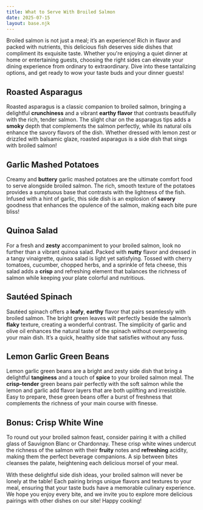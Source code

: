 ```yaml
---
title: What to Serve With Broiled Salmon
date: 2025-07-15
layout: base.njk
---
```


Broiled salmon is not just a meal; it’s an experience! Rich in flavor and packed with nutrients, this delicious fish deserves side dishes that compliment its exquisite taste. Whether you're enjoying a quiet dinner at home or entertaining guests, choosing the right sides can elevate your dining experience from ordinary to extraordinary. Dive into these tantalizing options, and get ready to wow your taste buds and your dinner guests!

## **Roasted Asparagus**
Roasted asparagus is a classic companion to broiled salmon, bringing a delightful **crunchiness** and a vibrant **earthy flavor** that contrasts beautifully with the rich, tender salmon. The slight char on the asparagus tips adds a **smoky** depth that complements the salmon perfectly, while its natural oils enhance the savory flavors of the dish. Whether dressed with lemon zest or drizzled with balsamic glaze, roasted asparagus is a side dish that sings with broiled salmon!

## **Garlic Mashed Potatoes**
Creamy and **buttery** garlic mashed potatoes are the ultimate comfort food to serve alongside broiled salmon. The rich, smooth texture of the potatoes provides a sumptuous base that contrasts with the lightness of the fish. Infused with a hint of garlic, this side dish is an explosion of **savory** goodness that enhances the opulence of the salmon, making each bite pure bliss!

## **Quinoa Salad**
For a fresh and **zesty** accompaniment to your broiled salmon, look no further than a vibrant quinoa salad. Packed with **nutty** flavor and dressed in a tangy vinaigrette, quinoa salad is light yet satisfying. Tossed with cherry tomatoes, cucumber, chopped herbs, and a sprinkle of feta cheese, this salad adds a **crisp** and refreshing element that balances the richness of salmon while keeping your plate colorful and nutritious.

## **Sautéed Spinach**
Sautéed spinach offers a **leafy**, **earthy** flavor that pairs seamlessly with broiled salmon. The bright green leaves wilt perfectly beside the salmon’s **flaky** texture, creating a wonderful contrast. The simplicity of garlic and olive oil enhances the natural taste of the spinach without overpowering your main dish. It’s a quick, healthy side that satisfies without any fuss.

## **Lemon Garlic Green Beans**
Lemon garlic green beans are a bright and zesty side dish that bring a delightful **tanginess** and a touch of **spice** to your broiled salmon meal. The **crisp-tender** green beans pair perfectly with the soft salmon while the lemon and garlic add flavor layers that are both uplifting and irresistible. Easy to prepare, these green beans offer a burst of freshness that complements the richness of your main course with finesse.

## **Bonus: Crisp White Wine**
To round out your broiled salmon feast, consider pairing it with a chilled glass of Sauvignon Blanc or Chardonnay. These crisp white wines undercut the richness of the salmon with their **fruity** notes and **refreshing** acidity, making them the perfect beverage companions. A sip between bites cleanses the palate, heightening each delicious morsel of your meal.

With these delightful side dish ideas, your broiled salmon will never be lonely at the table! Each pairing brings unique flavors and textures to your meal, ensuring that your taste buds have a memorable culinary experience. We hope you enjoy every bite, and we invite you to explore more delicious pairings with other dishes on our site! Happy cooking!